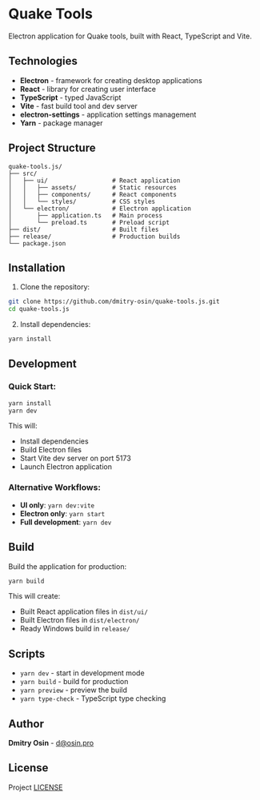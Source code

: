 # Quake Tools

Electron application for Quake tools, built with React, TypeScript and Vite.

## Technologies

- **Electron** - framework for creating desktop applications
- **React** - library for creating user interface
- **TypeScript** - typed JavaScript
- **Vite** - fast build tool and dev server
- **electron-settings** - application settings management
- **Yarn** - package manager

## Project Structure

```
quake-tools.js/
├── src/
│   ├── ui/                  # React application
│   │   ├── assets/          # Static resources
│   │   ├── components/      # React components
│   │   └── styles/          # CSS styles
│   └── electron/            # Electron application
│       ├── application.ts   # Main process
│       └── preload.ts       # Preload script
├── dist/                    # Built files
├── release/                 # Production builds
└── package.json
```

## Installation

1. Clone the repository:
```bash
git clone https://github.com/dmitry-osin/quake-tools.js.git
cd quake-tools.js
```

2. Install dependencies:
```bash
yarn install
```

## Development

### Quick Start:
```bash
yarn install
yarn dev
```

This will:
- Install dependencies
- Build Electron files
- Start Vite dev server on port 5173
- Launch Electron application

### Alternative Workflows:
- **UI only**: `yarn dev:vite`
- **Electron only**: `yarn start`
- **Full development**: `yarn dev`

## Build

Build the application for production:
```bash
yarn build
```

This will create:
- Built React application files in `dist/ui/`
- Built Electron files in `dist/electron/`
- Ready Windows build in `release/`

## Scripts

- `yarn dev` - start in development mode
- `yarn build` - build for production
- `yarn preview` - preview the build
- `yarn type-check` - TypeScript type checking

## Author

**Dmitry Osin** - d@osin.pro

## License

Project [LICENSE](LICENSE) 